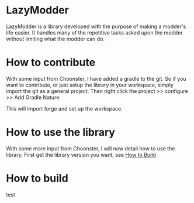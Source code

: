 # LazyModder
LazyModder is a library developed with the purpose of making a modder's life easier. It handles many of the repetitive tasks asked upon the modder without limiting what the modder can do.

# How to contribute
With some input from Choonster, I have added a gradle to the git. So if you want to contribute, or just setup the library in your workspace, simply import the git as a general project. Then right click the project >> configure >> Add Gradle Nature.

This will import forge and set up the workspace.

# How to use the library
With some more input from Choonster, I will now detail how to use the library. First get the library version you want, see <a href="#howtobuild">How to Build</a>

<div id="howtobuild">

# How to build
test

</div>